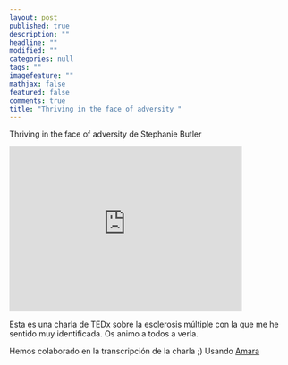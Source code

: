 ```yaml
---
layout: post
published: true
description: ""
headline: ""
modified: ""
categories: null
tags: ""
imagefeature: ""
mathjax: false
featured: false
comments: true
title: "Thriving in the face of adversity "
---
```


Thriving in the face of adversity de Stephanie Butler
<p class="text-center">
<iframe src="http://tedxtalks.ted.com/video/Thriving-in-the-Face-of-Adversi/player?layout=&amp;read_more=1" width="416" height="296" frameborder="0" scrolling="no"></iframe>
</p>
Esta es una charla de TEDx sobre la esclerosis múltiple con la que me he sentido muy identificada. Os animo a todos a verla. 

Hemos colaborado en la transcripción de la charla ;) Usando [Amara](https://www.amara.org/es/)


